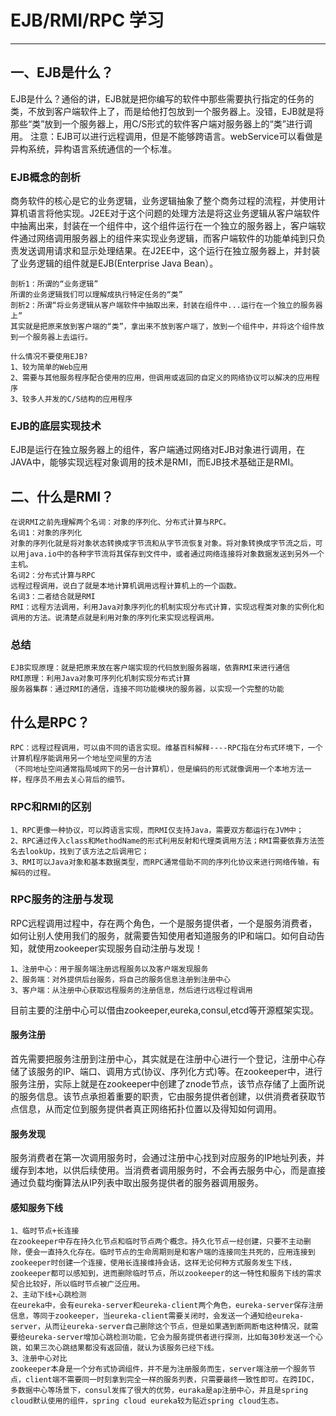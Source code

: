 # EJB/RMI/RPC 学习
-------
## 一、EJB是什么？
   EJB是什么？通俗的讲，EJB就是把你编写的软件中那些需要执行指定的任务的类，不放到客户端软件上了，而是给他打包放到一个服务器上。没错，EJB就是将那些“类”放到一个服务器上，用C/S形式的软件客户端对服务器上的“类”进行调用。
   注意：EJB可以进行远程调用，但是不能够跨语言。webService可以看做是异构系统，异构语言系统通信的一个标准。

### EJB概念的剖析
   商务软件的核心是它的业务逻辑，业务逻辑抽象了整个商务过程的流程，并使用计算机语言将他实现。J2EE对于这个问题的处理方法是将这业务逻辑从客户端软件中抽离出来，封装在一个组件中，这个组件运行在一个独立的服务器上，客户端软件通过网络调用服务器上的组件来实现业务逻辑，而客户端软件的功能单纯到只负责发送调用请求和显示处理结果。在J2EE中，这个运行在独立服务器上，并封装了业务逻辑的组件就是EJB(Enterprise Java Bean）。
   
    剖析1：所谓的“业务逻辑”
    所谓的业务逻辑我们可以理解成执行特定任务的“类”
    剖析2：所谓“将业务逻辑从客户端软件中抽取出来，封装在组件中...运行在一个独立的服务器上”
    其实就是把原来放到客户端的“类”，拿出来不放到客户端了，放到一个组件中，并将这个组件放到一个服务器上去运行。
    
    什么情况不要使用EJB?
    1、较为简单的Web应用
    2、需要与其他服务程序配合使用的应用，但调用或返回的自定义的网络协议可以解决的应用程序
    3、较多人并发的C/S结构的应用程序
   
### EJB的底层实现技术
   EJB是运行在独立服务器上的组件，客户端通过网络对EJB对象进行调用，在JAVA中，能够实现远程对象调用的技术是RMI，而EJB技术基础正是RMI。
   
## 二、什么是RMI？
    在说RMI之前先理解两个名词：对象的序列化、分布式计算与RPC。
    名词1：对象的序列化
    对象的序列化就是将对象状态转换成字节流和从字节流恢复对象。将对象转换成字节流之后，可以用java.io中的各种字节流将其保存到文件中，或者通过网络连接将对象数据发送到另外一个主机。
    名词2：分布式计算与RPC
    远程过程调用，说白了就是本地计算机调用远程计算机上的一个函数。
    名词3：二者结合就是RMI
    RMI：远程方法调用，利用Java对象序列化的机制实现分布式计算，实现远程类对象的实例化和调用的方法。说清楚点就是利用对象的序列化来实现远程调用。
    
   
### 总结 
    EJB实现原理：就是把原来放在客户端实现的代码放到服务器端，依靠RMI来进行通信
    RMI原理：利用Java对象可序列化机制实现分布式计算
    服务器集群：通过RMI的通信，连接不同功能模块的服务器，以实现一个完整的功能
    
## 什么是RPC？
    RPC：远程过程调用，可以由不同的语言实现。维基百科解释----RPC指在分布式环境下，一个计算机程序能调用另一个地址空间里的方法
    （不同地址空间通常指局域网下的另一台计算机），但是编码的形式就像调用一个本地方法一样，程序员不用去关心背后的细节。
    
### RPC和RMI的区别
    1、RPC更像一种协议，可以跨语言实现，而RMI仅支持Java，需要双方都运行在JVM中；
    2、RPC通过传入class和MethodName的形式利用反射和代理类调用方法；RMI需要依靠方法签名去lookUp，找到了该方法之后调用它；
    3、RMI可以Java对象和基本数据类型，而RPC通常借助不同的序列化协议来进行网络传输，有解码的过程。
    
### RPC服务的注册与发现
   RPC远程调用过程中，存在两个角色，一个是服务提供者，一个是服务消费者，如何让别人使用我们的服务，就需要告知使用者知道服务的IP和端口。如何自动告知，就使用zookeeper实现服务自动注册与发现！
   
    1、注册中心：用于服务端注册远程服务以及客户端发现服务
    2、服务端：对外提供后台服务，将自己的服务信息注册到注册中心
    3、客户端：从注册中心获取远程服务的注册信息，然后进行远程过程调用
   
   目前主要的注册中心可以借由zookeeper,eureka,consul,etcd等开源框架实现。

#### 服务注册
   首先需要把服务注册到注册中心，其实就是在注册中心进行一个登记，注册中心存储了该服务的IP、端口、调用方式(协议、序列化方式)等。在zookeeper中，进行服务注册，实际上就是在zookeeper中创建了znode节点，该节点存储了上面所说的服务信息。该节点承担着重要的职责，它由服务提供者创建，以供消费者获取节点信息，从而定位到服务提供者真正网络拓扑位置以及得知如何调用。
   
#### 服务发现
   服务消费者在第一次调用服务时，会通过注册中心找到对应服务的IP地址列表，并缓存到本地，以供后续使用。当消费者调用服务时，不会再去服务中心，而是直接通过负载均衡算法从IP列表中取出服务提供者的服务器调用服务。
   
#### 感知服务下线
    1、临时节点+长连接
    在zookeeper中存在持久化节点和临时节点两个概念。持久化节点一经创建，只要不主动删除，便会一直持久化存在。临时节点的生命周期则是和客户端的连接同生共死的，应用连接到zookeeper时创建一个连接，使用长连接维持会话，这样无论何种方式服务发生下线，zookeeper都可以感知到，进而删除临时节点，所以zookeeper的这一特性和服务下线的需求契合比较好，所以临时节点被广泛应用。
    2、主动下线+心跳检测
    在eureka中，会有eureka-server和eureka-client两个角色，eureka-server保存注册信息，等同于zookeeper，当eureka-client需要关闭时，会发送一个通知给eureka-server，从而让eureka-server自己删除这个节点，但是如果遇到断网断电这种情况，就需要给eureka-server增加心跳检测功能，它会为服务提供者进行探测，比如每30秒发送一个心跳，如果三次心跳结果都没有返回值，就认为该服务已经下线。
    3、注册中心对比
    zookeeper本身是一个分布式协调组件，并不是为注册服务而生，server端注册一个服务节点，client端不需要同一时刻拿到完全一样的服务列表，只需要最终一致性即可。在跨IDC，多数据中心等场景下，consul发挥了很大的优势，euraka是ap注册中心，并且是spring cloud默认使用的组件，spring cloud eureka较为贴近spring cloud生态。

